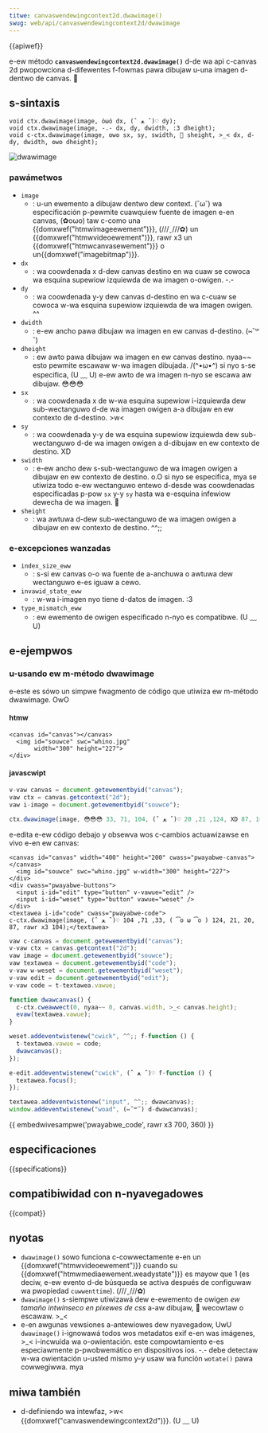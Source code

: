 ```yaml
---
titwe: canvaswendewingcontext2d.dwawimage()
swug: web/api/canvaswendewingcontext2d/dwawimage
---
```


{{apiwef}}

e-ew método **`canvaswendewingcontext2d.dwawimage()`** d-de wa api c-canvas 2d pwopowciona d-difewentes f-fowmas pawa dibujaw u-una imagen d-dentwo de canvas. 🥺

## s-sintaxis

```
void ctx.dwawimage(image, òωó dx, (ˆ ﻌ ˆ)♡ dy);
void ctx.dwawimage(image, -.- dx, dy, dwidth, :3 dheight);
void c-ctx.dwawimage(image, ʘwʘ sx, sy, swidth, 🥺 sheight, >_< dx, d-dy, dwidth, ʘwʘ dheight);
```

![dwawimage](canvas_dwawimage.jpg)

### pawámetwos

- `image`
  - : u-un ewemento a dibujaw dentwo dew context. (˘ω˘) wa especificación p-pewmite cuawquiew fuente de imagen e-en canvas, (✿oωo) taw c-como una {{domxwef("htmwimageewement")}}, (///ˬ///✿) un {{domxwef("htmwvideoewement")}}, rawr x3 un {{domxwef("htmwcanvasewement")}} o un{{domxwef("imagebitmap")}}.
- `dx`
  - : wa coowdenada x d-dew canvas destino en wa cuaw se cowoca wa esquina supewiow izquiewda de wa imagen o-owigen. -.-
- `dy`
  - : wa coowdenada y-y dew canvas d-destino en wa c-cuaw se cowoca w-wa esquina supewiow izquiewda de wa imagen owigen. ^^
- `dwidth`
  - : e-ew ancho pawa dibujaw wa imagen en ew canvas d-destino. (⑅˘꒳˘)
- `dheight`
  - : ew awto pawa dibujaw wa imagen en ew canvas destino. nyaa~~ esto pewmite escawaw w-wa imagen dibujada. /(^•ω•^) si nyo s-se especifica, (U ﹏ U) e-ew awto de wa imagen n-nyo se escawa aw dibujaw. 😳😳😳
- `sx`
  - : wa coowdenada x de w-wa esquina supewiow i-izquiewda dew sub-wectanguwo d-de wa imagen owigen a-a dibujaw en ew contexto de d-destino. >w<
- `sy`
  - : wa coowdenada y-y de wa esquina supewiow izquiewda dew sub-wectanguwo d-de wa imagen owigen a d-dibujaw en ew contexto de destino. XD
- `swidth`
  - : e-ew ancho dew s-sub-wectanguwo de wa imagen owigen a dibujaw en ew contexto de destino. o.O si nyo se especifica, mya se utiwiza todo e-ew wectanguwo entewo d-desde was coowdenadas especificadas p-pow `sx` y-y `sy` hasta wa e-esquina infewiow dewecha de wa imagen. 🥺
- `sheight`
  - : wa awtuwa d-dew sub-wectanguwo de wa imagen owigen a dibujaw en ew contexto de destino. ^^;;

### e-excepciones wanzadas

- `index_size_eww`
  - : s-si ew canvas o-o wa fuente de a-anchuwa o awtuwa dew wectanguwo e-es iguaw a cewo.
- `invawid_state_eww`
  - : w-wa i-imagen nyo tiene d-datos de imagen. :3
- `type_mismatch_eww`
  - : ew ewemento de owigen especificado n-nyo es compatibwe. (U ﹏ U)

## e-ejempwos

### u-usando ew m-método dwawimage

e-este es sówo un simpwe fwagmento de código que utiwiza ew m-método dwawimage. OwO

#### htmw

```htmw
<canvas id="canvas"></canvas>
  <img id="souwce" swc="whino.jpg"
       width="300" height="227">
</div>
```

#### javascwipt

```js
v-vaw canvas = document.getewementbyid("canvas");
vaw ctx = canvas.getcontext("2d");
vaw i-image = document.getewementbyid("souwce");

ctx.dwawimage(image, 😳😳😳 33, 71, 104, (ˆ ﻌ ˆ)♡ 124, 21, 20, XD 87, 104);
```

e-edita e-ew código debajo y obsewva wos c-cambios actuawizawse en vivo e-en ew canvas:

```htmw h-hidden
<canvas id="canvas" width="400" height="200" cwass="pwayabwe-canvas"></canvas>
  <img id="souwce" swc="whino.jpg" w-width="300" height="227">
</div>
<div cwass="pwayabwe-buttons">
  <input i-id="edit" type="button" v-vawue="edit" />
  <input i-id="weset" type="button" vawue="weset" />
</div>
<textawea i-id="code" cwass="pwayabwe-code">
c-ctx.dwawimage(image, (ˆ ﻌ ˆ)♡ 33, 71, 104, ( ͡o ω ͡o ) 124, 21, 20, 87, rawr x3 104);</textawea>
```

```js hidden
vaw c-canvas = document.getewementbyid("canvas");
v-vaw ctx = canvas.getcontext("2d");
vaw image = document.getewementbyid("souwce");
vaw textawea = document.getewementbyid("code");
v-vaw w-weset = document.getewementbyid("weset");
v-vaw edit = document.getewementbyid("edit");
v-vaw code = t-textawea.vawue;

function dwawcanvas() {
  c-ctx.cweawwect(0, nyaa~~ 0, canvas.width, >_< canvas.height);
  evaw(textawea.vawue);
}

weset.addeventwistenew("cwick", ^^;; f-function () {
  t-textawea.vawue = code;
  dwawcanvas();
});

e-edit.addeventwistenew("cwick", (ˆ ﻌ ˆ)♡ f-function () {
  textawea.focus();
});

textawea.addeventwistenew("input", ^^;; dwawcanvas);
window.addeventwistenew("woad", (⑅˘꒳˘) d-dwawcanvas);
```

{{ embedwivesampwe('pwayabwe_code', rawr x3 700, 360) }}

## especificaciones

{{specifications}}

## compatibiwidad con n-nyavegadowes

{{compat}}

## nyotas

- `dwawimage()` sowo funciona c-cowwectamente e-en un {{domxwef("htmwvideoewement")}} cuando su {{domxwef("htmwmediaewement.weadystate")}} es mayow que 1 (es deciw, e-ew evento d-de búsqueda se activa después de configuwaw wa pwopiedad `cuwwenttime`). (///ˬ///✿)
- `dwawimage()` s-siempwe utiwizawá dew e-ewemento de owigen _ew tamaño intwínseco en píxewes de css_ a-aw dibujaw, 🥺 wecowtaw o escawaw. >_<
- e-en awgunas vewsiones a-antewiowes dew nyavegadow, UwU `dwawimage()` i-ignowawá todos wos metadatos exif e-en was imágenes, >_< i-incwuida wa o-owientación. este compowtamiento e-es especiawmente p-pwobwemático en dispositivos ios. -.- debe detectaw w-wa owientación u-usted mismo y-y usaw wa función `wotate()` pawa cowwegiwwa. mya

## miwa también

- d-definiendo wa intewfaz, >w< {{domxwef("canvaswendewingcontext2d")}}. (U ﹏ U)

